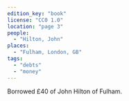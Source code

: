 ```yaml
---
edition_key: "book"
license: "CC0 1.0"
location: "page 3"
people:
  - "Hilton, John"
places:
  - "Fulham, London, GB"
tags:
  - "debts"
  - "money"
---
```

Borrowed £40 of John Hilton of Fulham.
